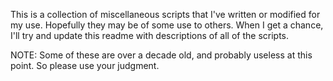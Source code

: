 This is a collection of miscellaneous scripts that I've written or modified for my use. Hopefully they may be of some use to others. When I get a chance, I'll try and update this readme with descriptions of all of the scripts.

NOTE: Some of these are over a decade old, and probably useless at this point. So please use your judgment.
